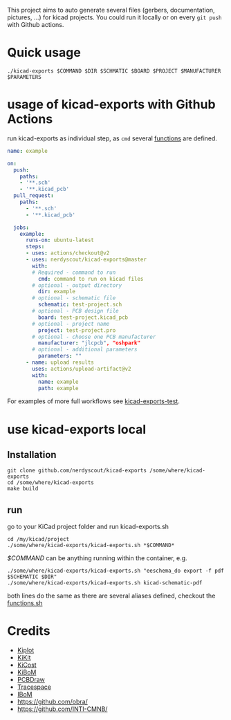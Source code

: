 This project aims to auto generate several files (gerbers, documentation, pictures, ...) for kicad projects. You could run it locally or on every `git push` with Github actions. 

# Quick usage

```
./kicad-exports $COMMAND $DIR $SCHMATIC $BOARD $PROJECT $MANUFACTURER $PARAMETERS 
```

# usage of kicad-exports with Github Actions

run kicad-exports as individual step, as `cmd` several [functions](funtions.sh) are defined. 

```yaml
name: example

on:
  push:
    paths:
    - '**.sch'
    - '**.kicad_pcb'
  pull_request:
    paths:
      - '**.sch'
      - '**.kicad_pcb'

  jobs:
    example:
      runs-on: ubuntu-latest
      steps:
      - uses: actions/checkout@v2
      - uses: nerdyscout/kicad-exports@master
        with:
        # Required - command to run
          cmd: command to run on kicad files
        # optional - output directory
          dir: example
        # optional - schematic file
          schematic: test-project.sch
        # optional - PCB design file
          board: test-project.kicad_pcb
        # optional - project name
          project: test-project.pro
        # optional - choose one PCB manufacturer
          manufacturer: "jlcpcb", "oshpark"
        # optional - additional parameters
          parameters: ""
      - name: upload results
        uses: actions/upload-artifact@v2
        with:
          name: example
          path: example
```

For examples of more full workflows see [kicad-exports-test](https://github.com/nerdyscout/kicad-exports-test/tree/master/.github/workflows).

# use kicad-exports local 

## Installation

```
git clone github.com/nerdyscout/kicad-exports /some/where/kicad-exports
cd /some/where/kicad-exports
make build
```

## run

go to your KiCad project folder and run kicad-exports.sh
```
cd /my/kicad/project
./some/where/kicad-exports/kicad-exports.sh *$COMMAND*
```
*$COMMAND* can be anything running within the container, e.g.
```
./some/where/kicad-exports/kicad-exports.sh "eeschema_do export -f pdf $SCHEMATIC $DIR"
./some/where/kicad-exports/kicad-exports.sh kicad-schematic-pdf
```
both lines do the same as there are several aliases defined, checkout the [functions.sh](functions.sh)

# Credits
- [Kiplot](https://github.com/INTI-CMNB/kiplot)
- [KiKit](https://github.com/yaqwsx/KiKit/blob/master/doc/cli.md)
- [KiCost](https://xesscorp.github.io/KiCost/docs/_build/singlehtml/index.html)
- [KiBoM](https://github.com/SchrodingersGat/KiBoM)
- [PCBDraw](https://github.com/yaqwsx/PcbDraw)
- [Tracespace](https://github.com/tracespace/tracespace/tree/master/packages/cli)
- [IBoM](https://github.com/openscopeproject/InteractiveHtmlBom/wiki/Usage)
- https://github.com/obra/
- https://github.com/INTI-CMNB/
